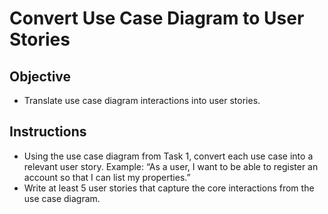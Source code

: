 # Convert Use Case Diagram to User Stories

## Objective
- Translate use case diagram interactions into user stories.

## Instructions
- Using the use case diagram from Task 1, convert each use case into a relevant user story. Example: “As a user, I want to be able to register an account so that I can list my properties.”
- Write at least 5 user stories that capture the core interactions from the use case diagram.
